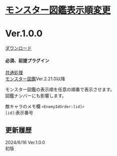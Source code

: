 # [モンスター図鑑表示順変更](https://raw.githubusercontent.com/nuun888/MZ/master/NUUN_EnemyBookOrder.js)
# Ver.1.0.0
[ダウンロード](https://raw.githubusercontent.com/nuun888/MZ/master/NUUN_EnemyBookOrder.js)
#### 必須、前提プラグイン
[共通処理](https://github.com/nuun888/MZ/blob/master/README/Base.md)  
[モンスター図鑑](https://github.com/nuun888/MZ/blob/master/README/EnemyBook.md)Ver.2.21.0以降  

モンスター図鑑の表示順を任意の順番で表示させます。  
図鑑ナンバーにも影響します。  

敵キャラのメモ欄
`<EnemyIdOrder:[id]>`  
`[id]`:表示番号  

## 更新履歴
2024/6/16 Ver.1.0.0  
初版  
